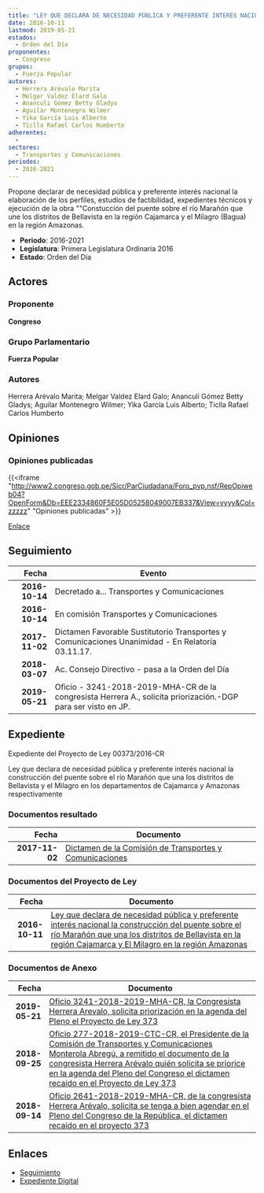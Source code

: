 ```yaml
---
title: "LEY QUE DECLARA DE NECESIDAD PÚBLICA Y PREFERENTE INTERÉS NACIONAL LA CONSTRUCCIÓN DEL PUENTE SOBRE EL RÍO MARAÑÓN QUE UNA LOS DISTRITOS DE BELLAVISTA EN LA REGIÓN CAJAMARCA Y EL MILAGRO EN LA REGIÓN AMAZONAS"
date: 2016-10-11
lastmod: 2019-05-21
estados: 
  - Orden del Día
proponentes: 
  - Congreso
grupos: 
  - Fuerza Popular
autores: 
  - Herrera Arévalo Marita
  - Melgar Valdez Elard Galo
  - Ananculi Gómez Betty Gladys
  - Aguilar Montenegro Wilmer
  - Yika García Luis Alberto
  - Ticlla Rafael Carlos Humberto
adherentes: 
  - 
sectores: 
  - Transportes y Comunicaciones
periodos: 
  - 2016-2021
---
```


Propone declarar de necesidad pública y preferente interés nacional la elaboración de los perfiles, estudios de factibilidad, expedientes técnicos y ejecución de la obra ""Constucción del puente sobre el río Marañón que une los distritos de Bellavista en la región Cajamarca y el Milagro (Bagua) en la región Amazonas.

- **Periodo**: 2016-2021
- **Legislatura**: Primera Legislatura Ordinaria 2016
- **Estado**: Orden del Día

## Actores

### Proponente

**Congreso**

### Grupo Parlamentario

**Fuerza Popular**

### Autores

Herrera Arévalo Marita; Melgar Valdez Elard Galo; Ananculi Gómez Betty Gladys; Aguilar Montenegro Wilmer; Yika García Luis Alberto; Ticlla Rafael Carlos Humberto


## Opiniones

### Opiniones publicadas

{{<iframe "http://www2.congreso.gob.pe/Sicr/ParCiudadana/Foro_pvp.nsf/RepOpiweb04?OpenForm&Db=EEE2334860F5E05D05258049007EB337&View=yyyy&Col=zzzzz" "Opiniones publicadas" >}}

[Enlace](http://www2.congreso.gob.pe/Sicr/ParCiudadana/Foro_pvp.nsf/RepOpiweb04?OpenForm&Db=EEE2334860F5E05D05258049007EB337&View=yyyy&Col=zzzzz)

## Seguimiento

| Fecha | Evento |
|------:|--------|
| **2016-10-14** | Decretado a... Transportes y Comunicaciones|
| **2016-10-14** | En comisión Transportes y Comunicaciones|
| **2017-11-02** | Dictamen Favorable Sustitutorio Transportes y Comunicaciones Unanimidad - En Relatoría 03.11.17.|
| **2018-03-07** | Ac. Consejo Directivo - pasa a la Orden del Día|
| **2019-05-21** | Oficio - 3241-2018-2019-MHA-CR de la congresista Herrera A., solicita priorización.-DGP para ser visto en JP.|


## Expediente

Expediente del Proyecto de Ley 00373/2016-CR

Ley que declara de necesidad pública y preferente interés nacional la construcción del puente sobre el río Marañón que una los distritos de Bellavista y el Milagro en los departamentos de Cajamarca y Amazonas respectivamente


### Documentos resultado

| Fecha | Documento |
|------:|--------|
| **2017-11-02** | [Dictamen de la Comisión de Transportes y Comunicaciones](http://www.leyes.congreso.gob.pe/Documentos/2016_2021/ADLP/Normas_Legales/30665-LEY.pdf) |

### Documentos del Proyecto de Ley

| Fecha | Documento |
|------:|--------|
| **2016-10-11** | [Ley que declara de necesidad pública y preferente interés nacional la construcción del puente sobre el río Marañón que una los distritos de Bellavista en la región Cajamarca y El Milagro en la región Amazonas](http://www.leyes.congreso.gob.pe/Documentos/2016_2021/Proyectos_de_Ley_y_de_Resoluciones_Legislativas/PL0037320161011.pdf) |

### Documentos de Anexo

| Fecha | Documento |
|------:|--------|
| **2019-05-21** | [Oficio 3241-2018-2019-MHA-CR, la Congresista Herrera Arevalo, solicita priorización en la agenda del Pleno el Proyecto de Ley 373](http://www.leyes.congreso.gob.pe/Documentos/2016_2021/Oficios/Congresistas/OFICIO-3241-2018-2019-MHA-CR.pdf) |
| **2018-09-25** | [Oficio 277-2018-2019-CTC-CR, el Presidente de la Comisión de Transportes y Comunicaciones Monterola Abregú, a remitido el documento de la congresista Herrera Arévalo quién solicita se priorice en la agenda del Pleno del Congreso el dictamen recaído en el Proyecto de Ley 373](http://www.leyes.congreso.gob.pe/Documentos/2016_2021/Oficios/Comisiones_Ordinarias/OFICIO-277-2018-2019-CTC-CR.PDF) |
| **2018-09-14** | [Oficio 2641-2018-2019-MHA-CR, de la congresista Herrera Arévalo, solicita se tenga a bien agendar en el Pleno del Congreso de la República, el dictamen recaído en el proyecto 373](http://www.leyes.congreso.gob.pe/Documentos/2016_2021/Oficios/Congresistas/OFICIO-2641-2018-2019-MHA-CR.pdf) |

## Enlaces 

- [Seguimiento](http://www2.congreso.gob.pe/Sicr/TraDocEstProc/CLProLey2016.nsf/f7fff46988ca05b1052578e100829cc7/da447f9b5a9ad36d052580490077b3f9?OpenDocument)
- [Expediente Digital](http://www2.congreso.gob.pehttp://www2.congreso.gob.pe/Sicr/TraDocEstProc/CLProLey2016.nsf/f7fff46988ca05b1052578e100829cc7/da447f9b5a9ad36d052580490077b3f9?OpenDocument&Click=05257FB7005EB655.eb71d0cf91d8294e05256cdf006b5706/$Body/0.1C6C)
